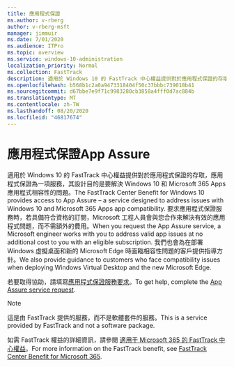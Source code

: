 ```yaml
---
title: 應用程式保證
ms.author: v-rberg
author: v-rberg-msft
manager: jimmuir
ms.date: 7/01/2020
ms.audience: ITPro
ms.topic: overview
ms.service: windows-10-administration
localization_priority: Normal
ms.collection: FastTrack
description: 適用於 Windows 10 的 FastTrack 中心權益提供對於應用程式保證的存取，應用程式保證為一項服務，其設計目的是要解決 Windows 10 和 Microsoft 365 Apps 應用程式相容性的問題。
ms.openlocfilehash: b568b1c2a0a9473318404f50c37bbbc739018b41
ms.sourcegitcommit: d67bbe7e9f71c9983280cb3858a4fff0d7ac884b
ms.translationtype: MT
ms.contentlocale: zh-TW
ms.lasthandoff: 08/20/2020
ms.locfileid: "46817674"
---
```

# <a name="app-assure"></a><span data-ttu-id="7a305-103">應用程式保證</span><span class="sxs-lookup"><span data-stu-id="7a305-103">App Assure</span></span>

<span data-ttu-id="7a305-104">適用於 Windows 10 的 FastTrack 中心權益提供對於應用程式保證的存取，應用程式保證為一項服務，其設計目的是要解決 Windows 10 和 Microsoft 365 Apps 應用程式相容性的問題。</span><span class="sxs-lookup"><span data-stu-id="7a305-104">The FastTrack Center Benefit for Windows 10 provides access to App Assure – a service designed to address issues with Windows 10 and Microsoft 365 Apps app compatibility.</span></span> <span data-ttu-id="7a305-105">要求應用程式保證服務時，若具備符合資格的訂閱，Microsoft 工程人員會與您合作來解決有效的應用程式問題，而不需額外的費用。</span><span class="sxs-lookup"><span data-stu-id="7a305-105">When you request the App Assure service, a Microsoft engineer works with you to address valid app issues at no additional cost to you with an eligible subscription.</span></span> <span data-ttu-id="7a305-106">我們也會為在部署 Windows 虛擬桌面和新的 Microsoft Edge 時面臨相容性問題的客戶提供指導方針。</span><span class="sxs-lookup"><span data-stu-id="7a305-106">We also provide guidance to customers who face compatibility issues when deploying Windows Virtual Desktop and the new Microsoft Edge.</span></span> 

<span data-ttu-id="7a305-107">若要取得協助，請填寫[應用程式保證服務要求](https://go.microsoft.com/fwlink/?linkid=2022721)。</span><span class="sxs-lookup"><span data-stu-id="7a305-107">To get help, complete the [App Assure service request](https://go.microsoft.com/fwlink/?linkid=2022721).</span></span>

  > [!NOTE]
> <span data-ttu-id="7a305-108">這是由 FastTrack 提供的服務，而不是軟體套件的服務。</span><span class="sxs-lookup"><span data-stu-id="7a305-108">This is a service provided by FastTrack and not a software package.</span></span>

<span data-ttu-id="7a305-109">如需 FastTrack 權益的詳細資訊，請參閱 [適用于 Microsoft 365 的 FastTrack 中心權益](introduction.md)。</span><span class="sxs-lookup"><span data-stu-id="7a305-109">For more information on the FastTrack benefit, see [FastTrack Center Benefit for Microsoft 365](introduction.md).</span></span>